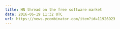 ```yaml
---
title: HN thread on the free software market
date: 2016-06-19 11:32 UTC
url: https://news.ycombinator.com/item?id=11926923
---
```

